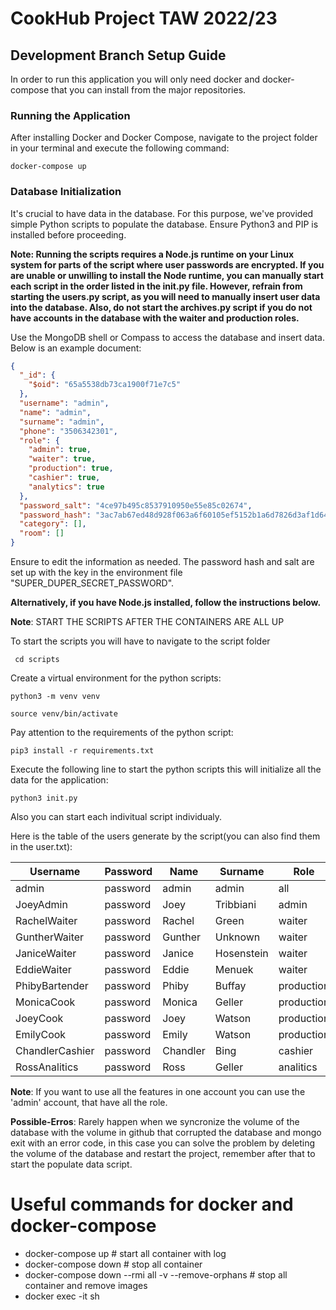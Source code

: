 # CookHub Project TAW 2022/23
## Development Branch Setup Guide
In order to run this application you will only need docker and docker-compose that you can install from the major repositories.

### Running the Application
After installing Docker and Docker Compose, navigate to the project folder in your terminal and execute the following command:

``` docker-compose up ```

### Database Initialization

It's crucial to have data in the database. For this purpose, we've provided simple Python scripts to populate the database. Ensure Python3 and PIP is installed before proceeding.

**Note: Running the scripts requires a Node.js runtime on your Linux system for parts of the script where user passwords are encrypted. If you are unable or unwilling to install the Node runtime, you can manually start each script in the order listed in the init.py file. However, refrain from starting the users.py script, as you will need to manually insert user data into the database. Also, do not start the archives.py script if you do not have accounts in the database with the waiter and production roles.**

Use the MongoDB shell or Compass to access the database and insert data. Below is an example document:

```json
{
  "_id": {
    "$oid": "65a5538db73ca1900f71e7c5"
  },
  "username": "admin",
  "name": "admin",
  "surname": "admin",
  "phone": "3506342301",
  "role": {
    "admin": true,
    "waiter": true,
    "production": true,
    "cashier": true,
    "analytics": true
  },
  "password_salt": "4ce97b495c8537910950e55e85c02674",
  "password_hash": "3ac7ab67ed48d928f063a6f60105ef5152b1a6d7826d3af1d64415fc44e305ffe3c741cf4976391deee899106c4c43182decf69c0e61eecb1be3f6828d9f087c",
  "category": [],
  "room": []
}
```
Ensure to edit the information as needed. The password hash and salt are set up with the key in the environment file "SUPER_DUPER_SECRET_PASSWORD".

**Alternatively, if you have Node.js installed, follow the instructions below.**

**Note**: START THE SCRIPTS AFTER THE CONTAINERS ARE ALL UP

To start the scripts you will have to navigate to the script folder

``` cd scripts```

Create a virtual environment for the python scripts:

``` python3 -m venv venv ```

``` source venv/bin/activate ```

Pay attention to the requirements of the python script:

``` pip3 install -r requirements.txt ```

Execute the following line to start the python scripts
this will initialize all the data for the application:

``` python3 init.py ```

Also you can start each indivitual script individualy.

Here is the table of the users generate by the script(you can also find them in the user.txt):

| **Username**   | **Password** | **Name**  | **Surname**  | **Role**   |
| -------------- | ------------ | --------- | ------------ | ---------- |
| admin          | password     | admin     | admin        | all        |
| JoeyAdmin      | password     | Joey      | Tribbiani    | admin      |
| RachelWaiter   | password     | Rachel    | Green        | waiter     |
| GuntherWaiter  | password     | Gunther   | Unknown      | waiter     |
| JaniceWaiter   | password     | Janice    | Hosenstein   | waiter     |
| EddieWaiter    | password     | Eddie     | Menuek       | waiter     |
| PhibyBartender | password     | Phiby     | Buffay       | production |
| MonicaCook     | password     | Monica    | Geller       | production |
| JoeyCook       | password     | Joey      | Watson       | production |
| EmilyCook      | password     | Emily     | Watson       | production |
| ChandlerCashier| password     | Chandler  | Bing         | cashier    |
| RossAnalitics  | password     | Ross      | Geller       | analitics  |

**Note**: If you want to use all the features in one account you can use the 'admin' account, that have all the role.

**Possible-Erros**: Rarely happen when we syncronize the volume of the database with the volume in github that corrupted the database and mongo exit with an error code, in this case you can solve the problem by deleting the volume of the database and restart the project, remember after that to start the populate data script.


# Useful commands for docker and docker-compose
- docker-compose up # start all container with log
- docker-compose down # stop all container
- docker-compose down --rmi all -v --remove-orphans # stop all container and remove images
- docker exec -it <container-name-or-id> sh
